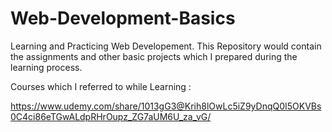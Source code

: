 # Web-Development-Basics
Learning and Practicing Web Developement. This Repository would contain the assignments and other basic projects which I prepared during the learning process.

Courses which I referred to while Learning :

https://www.udemy.com/share/1013gG3@Krih8lOwLc5iZ9yDnqQ0I5OKVBs0C4ci86eTGwALdpRHrOupz_ZG7aUM6U_za_vG/
